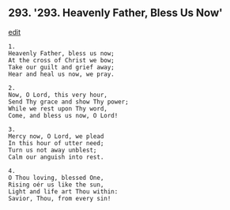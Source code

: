 
## 293.  '293. Heavenly Father, Bless Us Now'
[edit](https://docs.google.com/document/d/1lNcVbTyrGXmSVy6CDuf8sl0cJ9vHg1jD/edit?mode=html)






    1.
    Heavenly Father, bless us now;
    At the cross of Christ we bow;
    Take our guilt and grief away;
    Hear and heal us now, we pray.

    2.
    Now, O Lord, this very hour,
    Send Thy grace and show Thy power;
    While we rest upon Thy word,
    Come, and bless us now, O Lord!

    3.
    Mercy now, O Lord, we plead
    In this hour of utter need;
    Turn us not away unblest;
    Calm our anguish into rest.

    4.
    O Thou loving, blessed One,
    Rising oér us like the sun,
    Light and life art Thou within:
    Savior, Thou, from every sin!
